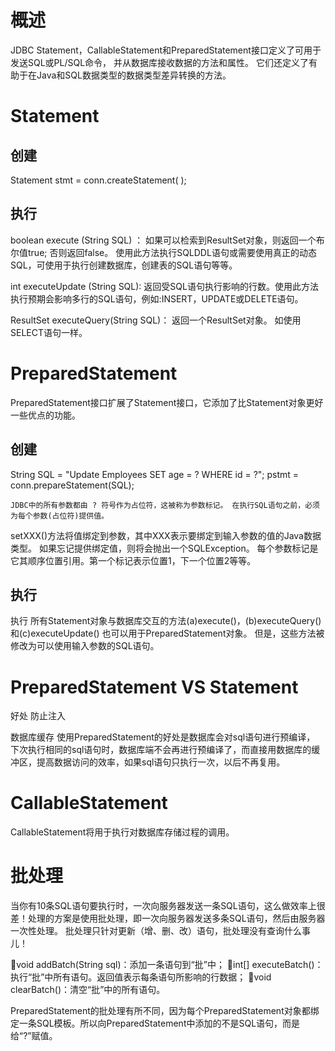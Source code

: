 # 概述

 JDBC Statement，CallableStatement和PreparedStatement接口定义了可用于发送SQL或PL/SQL命令，
 并从数据库接收数据的方法和属性。
它们还定义了有助于在Java和SQL数据类型的数据类型差异转换的方法。




# Statement 

## 创建

Statement stmt = conn.createStatement( );

## 执行


boolean execute (String SQL) ： 
如果可以检索到ResultSet对象，则返回一个布尔值true; 否则返回false。
使用此方法执行SQLDDL语句或需要使用真正的动态SQL，可使用于执行创建数据库，创建表的SQL语句等等。

int executeUpdate (String SQL): 
返回受SQL语句执行影响的行数。使用此方法执行预期会影响多行的SQL语句，例如:INSERT，UPDATE或DELETE语句。

ResultSet executeQuery(String SQL)：
返回一个ResultSet对象。 如使用SELECT语句一样。


# PreparedStatement

PreparedStatement接口扩展了Statement接口，它添加了比Statement对象更好一些优点的功能。

## 创建

String SQL = "Update Employees SET age = ? WHERE id = ?";
pstmt = conn.prepareStatement(SQL);

   
   	JDBC中的所有参数都由 ? 符号作为占位符，这被称为参数标记。 在执行SQL语句之前，必须为每个参数(占位符)提供值。
setXXX()方法将值绑定到参数，其中XXX表示要绑定到输入参数的值的Java数据类型。
 如果忘记提供绑定值，则将会抛出一个SQLException。
每个参数标记是它其顺序位置引用。第一个标记表示位置1，下一个位置2等等。


## 执行

执行
所有Statement对象与数据库交互的方法(a)execute()，(b)executeQuery()和(c)executeUpdate()
也可以用于PreparedStatement对象。 
但是，这些方法被修改为可以使用输入参数的SQL语句。


# PreparedStatement VS Statement

好处
防止注入

数据库缓存
使用PreparedStatement的好处是数据库会对sql语句进行预编译，
下次执行相同的sql语句时，数据库端不会再进行预编译了，而直接用数据库的缓冲区，提高数据访问的效率，如果sql语句只执行一次，以后不再复用。 


# CallableStatement

CallableStatement将用于执行对数据库存储过程的调用。





# 批处理
	
当你有10条SQL语句要执行时，一次向服务器发送一条SQL语句，这么做效率上很差！处理的方案是使用批处理，即一次向服务器发送多条SQL语句，然后由服务器一次性处理。
批处理只针对更新（增、删、改）语句，批处理没有查询什么事儿！


void addBatch(String sql)：添加一条语句到“批”中；
int[] executeBatch()：执行“批”中所有语句。返回值表示每条语句所影响的行数据；
void clearBatch()：清空“批”中的所有语句。

PreparedStatement的批处理有所不同，因为每个PreparedStatement对象都绑定一条SQL模板。所以向PreparedStatement中添加的不是SQL语句，而是给“?”赋值。

